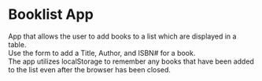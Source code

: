 # Booklist App
App that allows the user to add books to a list which are displayed in a table.  
Use the form to add a Title, Author, and ISBN# for a book.  
The app utilizes localStorage to remember any books that have been added to the list even after the browser has been closed.